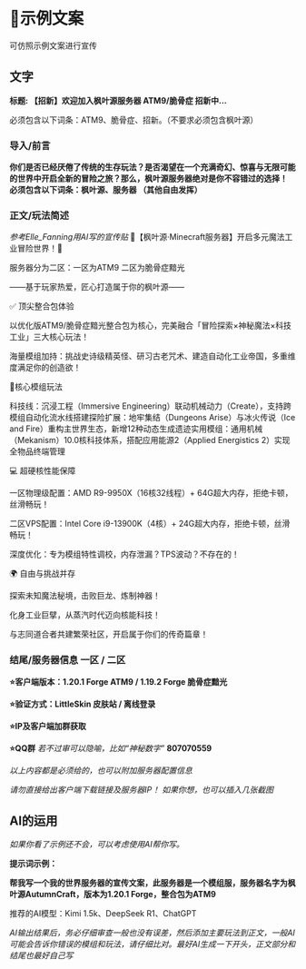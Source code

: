 # 📜示例文案

可仿照示例文案进行宣传

## 文字

**标题: 【招新】欢迎加入枫叶源服务器 ATM9/脆骨症 招新中...**

必须包含以下词条：ATM9、脆骨症、招新。（不要求必须包含枫叶源）

### 导入/前言 

**你们是否已经厌倦了传统的生存玩法？是否渴望在一个充满奇幻、惊喜与无限可能的世界中开启全新的冒险之旅？那么，枫叶源服务器绝对是你不容错过的选择！ 必须包含以下词条：枫叶源、服务器 （其他自由发挥）**

### 正文/玩法简述 

*参考Elle_Fanning用AI写的宣传贴*
🌟【枫叶源·Minecraft服务器】开启多元魔法工业冒险世界！🌟

服务器分为二区：一区为ATM9 二区为脆骨症黯光

——基于玩家热爱，匠心打造属于你的枫叶源——

✅ 顶尖整合包体验

以优化版ATM9/脆骨症黯光整合包为核心，完美融合「冒险探索×神秘魔法×科技工业」三大核心玩法！

海量模组加持：挑战史诗级精英怪、研习古老咒术、建造自动化工业帝国，多重维度满足你的创造欲！

🌟核心模组玩法

​科技线：沉浸工程（Immersive Engineering）联动机械动力（Create），支持跨模组自动化流水线搭建
​探险扩展：地牢集结（Dungeons Arise）与冰火传说（Ice and Fire）重构主世界生态，新增12种动态生成遗迹
​实用模组：通用机械（Mekanism）10.0核科技体系，搭配应用能源2（Applied Energistics 2）实现全物品终端管理

💻 超硬核性能保障

一区物理级配置：AMD R9-9950X（16核32线程）+ 64G超大内存，拒绝卡顿，丝滑畅玩！

二区VPS配置：Intel Core i9-13900K（4核）+ 24G超大内存，拒绝卡顿，丝滑畅玩！

深度优化：专为模组特性调校，内存泄漏？TPS波动？不存在的！

🌍 自由与挑战并存

探索未知魔法秘境，击败巨龙、炼制神器！

化身工业巨擘，从蒸汽时代迈向核能科技！

与志同道合者共建繁荣社区，开启属于你们的传奇篇章！

### 结尾/服务器信息 一区 / 二区

**⭐客户端版本：1.20.1 Forge ATM9 / 1.19.2 Forge 脆骨症黯光**

**⭐验证方式：LittleSkin 皮肤站 / 离线登录**

**⭐IP及客户端加群获取**

**⭐QQ群** *若不过审可以隐喻，比如“神秘数字”* **807070559**

*以上内容都是必须给的，也可以附加服务器配置信息*

*请勿直接给出客户端下载链接及服务器IP！ 如果你想，也可以插入几张截图*

## AI的运用 

*如果你看了示例还不会，可以考虑使用AI帮你写。*

**提示词示例：**

**帮我写一个我的世界服务器的宣传文案，此服务器是一个模组服，服务器名字为枫叶源AutumnCraft，版本为1.20.1 Forge，整合包为ATM9**

推荐的AI模型：Kimi 1.5k、DeepSeek R1、ChatGPT

*AI输出结果后，务必仔细审查一般也没有误差，然后添加主要玩法到正文，一般AI可能会告诉你错误的模组和玩法，请仔细比对。最好AI生成一下开头，正文部分和结尾也最好自己写*